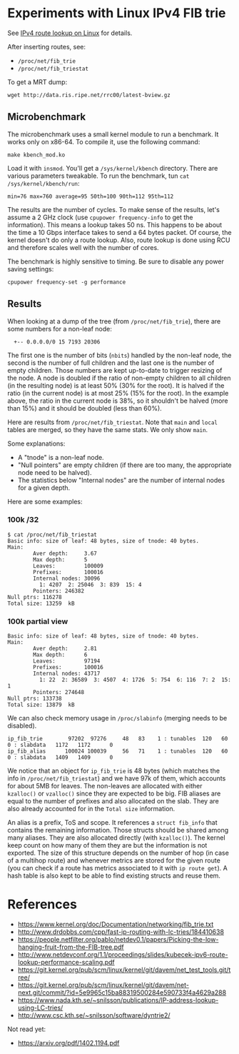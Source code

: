# Experiments with Linux IPv4 FIB trie

See
[IPv4 route lookup on Linux](https://vincent.bernat.im/en/blog/2017-ipv4-route-lookup-linux) for
details.

After inserting routes, see:

 - `/proc/net/fib_trie`
 - `/proc/net/fib_triestat`

To get a MRT dump:

    wget http://data.ris.ripe.net/rrc00/latest-bview.gz

## Microbenchmark

The microbenchmark uses a small kernel module to run a benchmark. It
works only on x86-64. To compile it, use the following command:

    make kbench_mod.ko

Load it with `insmod`. You'll get a `/sys/kernel/kbench`
directory. There are various parameters tweakable. To run the
benchmark, tun `cat /sys/kernel/kbench/run`:

    min=76 max=760 average=95 50th=100 90th=112 95th=112

The results are the number of cycles. To make sense of the results,
let's assume a 2 GHz clock (use `cpupower frequency-info` to get the
information). This means a lookup takes 50 ns. This happens to be
about the time a 10 Gbps interface takes to send a 64 bytes packet. Of
course, the kernel doesn't do only a route lookup. Also, route lookup
is done using RCU and therefore scales well with the number of cores.

The benchmark is highly sensitive to timing. Be sure to disable any
power saving settings:

    cpupower frequency-set -g performance

## Results

When looking at a dump of the tree (from `/proc/net/fib_trie`), there
are some numbers for a non-leaf node:

      +-- 0.0.0.0/0 15 7193 20306

The first one is the number of bits (`nbits`) handled by the non-leaf
node, the second is the number of full children and the last one is
the number of empty children. Those numbers are kept up-to-date to
trigger resizing of the node. A node is doubled if the ratio of
non-empty children to all children (in the resulting node) is at least
50% (30% for the root). It is halved if the ratio (in the current
node) is at most 25% (15% for the root). In the example above, the
ratio in the current node is 38%, so it shouldn't be halved (more than
15%) and it should be doubled (less than 60%).

Here are results from `/proc/net/fib_triestat`. Note that `main` and
`local` tables are merged, so they have the same stats. We only show
`main`.

Some explanations:

 - A "tnode" is a non-leaf node.
 - "Null pointers" are empty children (if there are too many, the
   appropriate node need to be halved).
 - The statistics below "Internal nodes" are the number of internal
   nodes for a given depth.

Here are some examples:

### 100k /32

    $ cat /proc/net/fib_triestat
    Basic info: size of leaf: 48 bytes, size of tnode: 40 bytes.
    Main:
            Aver depth:     3.67
            Max depth:      5
            Leaves:         100009
            Prefixes:       100016
            Internal nodes: 30096
              1: 4207  2: 25046  3: 839  15: 4
            Pointers: 246382
    Null ptrs: 116278
    Total size: 13259  kB

### 100k partial view

    Basic info: size of leaf: 48 bytes, size of tnode: 40 bytes.
    Main:
            Aver depth:     2.81
            Max depth:      6
            Leaves:         97194
            Prefixes:       100016
            Internal nodes: 43717
              1: 22  2: 36589  3: 4507  4: 1726  5: 754  6: 116  7: 2  15: 1
            Pointers: 274648
    Null ptrs: 133738
    Total size: 13879  kB

We can also check memory usage in `/proc/slabinfo` (merging needs to
be disabled).

    ip_fib_trie        97202  97276     48   83    1 : tunables  120   60    0 : slabdata   1172   1172      0
    ip_fib_alias      100024 100039     56   71    1 : tunables  120   60    0 : slabdata   1409   1409      0

We notice that an object for `ip_fib_trie` is 48 bytes (which matches
the info in `/proc/net/fib_triestat`) and we have 97k of them, which
accounts for about 5MB for leaves. The non-leaves are allocated with
either `kzalloc()` or `vzalloc()` since they are expected to be
big. FIB aliases are equal to the number of prefixes and also
allocated on the slab. They are also already accounted for in the
`Total size` information.

An alias is a prefix, ToS and scope. It references a `struct fib_info`
that contains the remaining information. Those structs should be
shared among many aliases. They are also allocated directly (with
`kzalloc()`). The kernel keep count on how many of them they are but
the information is not exported. The size of this structure depends on
the number of hop (in case of a multihop route) and whenever metrics
are stored for the given route (you can check if a route has metrics
associated to it with `ip route get`). A hash table is also kept to be
able to find existing structs and reuse them.

# References

 - https://www.kernel.org/doc/Documentation/networking/fib_trie.txt
 - http://www.drdobbs.com/cpp/fast-ip-routing-with-lc-tries/184410638
 - https://people.netfilter.org/pablo/netdev0.1/papers/Picking-the-low-hanging-fruit-from-the-FIB-tree.pdf
 - http://www.netdevconf.org/1.1/proceedings/slides/kubecek-ipv6-route-lookup-performance-scaling.pdf
 - https://git.kernel.org/pub/scm/linux/kernel/git/davem/net_test_tools.git/tree/
 - https://git.kernel.org/pub/scm/linux/kernel/git/davem/net-next.git/commit/?id=5e9965c15ba88319500284e590733f4a4629a288
 - https://www.nada.kth.se/~snilsson/publications/IP-address-lookup-using-LC-tries/
 - http://www.csc.kth.se/~snilsson/software/dyntrie2/

Not read yet:

 - https://arxiv.org/pdf/1402.1194.pdf

